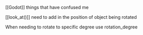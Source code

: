 [[Godot]] things that have confused me

[[look_at()]] need to add in the position of object being rotated

When needing to rotate to specific degree use rotation_degree